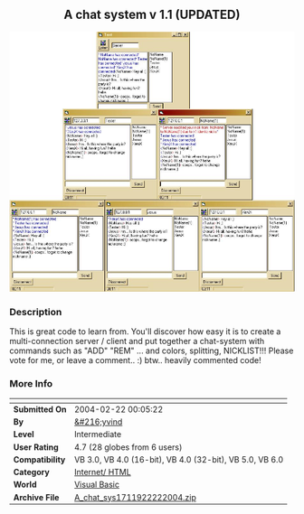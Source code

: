 ﻿<div align="center">

## A chat system v 1\.1 \(UPDATED\)

<img src="PIC2004221191215028.JPG">
</div>

### Description

This is great code to learn from. You'll discover how easy it is to create a multi-connection server / client and put together a chat-system with commands such as "ADD" "REM" ... and colors, splitting, NICKLIST!!! Please vote for me, or leave a comment.. :) btw.. heavily commented code!
 
### More Info
 


<span>             |<span>
---                |---
**Submitted On**   |2004-02-22 00:05:22
**By**             |[&\#216;yvind](https://github.com/Planet-Source-Code/PSCIndex/blob/master/ByAuthor/216-yvind.md)
**Level**          |Intermediate
**User Rating**    |4.7 (28 globes from 6 users)
**Compatibility**  |VB 3\.0, VB 4\.0 \(16\-bit\), VB 4\.0 \(32\-bit\), VB 5\.0, VB 6\.0
**Category**       |[Internet/ HTML](https://github.com/Planet-Source-Code/PSCIndex/blob/master/ByCategory/internet-html__1-34.md)
**World**          |[Visual Basic](https://github.com/Planet-Source-Code/PSCIndex/blob/master/ByWorld/visual-basic.md)
**Archive File**   |[A\_chat\_sys1711922222004\.zip](https://github.com/Planet-Source-Code/216-yvind-a-chat-system-v-1-1-updated__1-51924/archive/master.zip)








